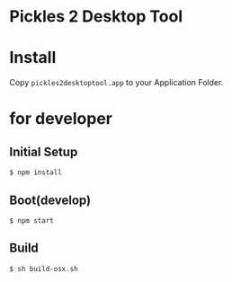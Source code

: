 Pickles 2 Desktop Tool
======================

# Install

Copy `pickles2desktoptool.app` to your Application Folder.


# for developer

## Initial Setup

```
$ npm install
```

## Boot(develop)

```
$ npm start
```


## Build

```
$ sh build-osx.sh
```

